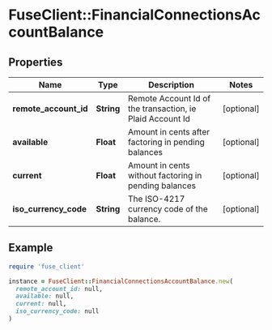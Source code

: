 # FuseClient::FinancialConnectionsAccountBalance

## Properties

| Name | Type | Description | Notes |
| ---- | ---- | ----------- | ----- |
| **remote_account_id** | **String** | Remote Account Id of the transaction, ie Plaid Account Id | [optional] |
| **available** | **Float** | Amount in cents after factoring in pending balances | [optional] |
| **current** | **Float** | Amount in cents without factoring in pending balances | [optional] |
| **iso_currency_code** | **String** | The ISO-4217 currency code of the balance. | [optional] |

## Example

```ruby
require 'fuse_client'

instance = FuseClient::FinancialConnectionsAccountBalance.new(
  remote_account_id: null,
  available: null,
  current: null,
  iso_currency_code: null
)
```

